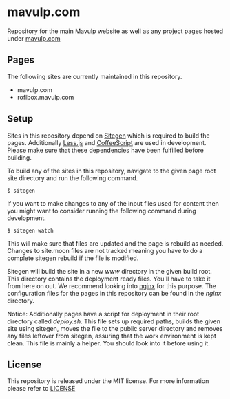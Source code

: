 # mavulp.com #

Repository for the main Mavulp website as well as any project pages hosted under [mavulp.com](https://mavulp.com)

## Pages ##

The following sites are currently maintained in this repository.

- mavulp.com
- roflbox.mavulp.com

## Setup ##

Sites in this repository depend on [Sitegen](https://github.com/leafo/sitegen/) which is required to build the pages. Additionally [Less.js](http://lesscss.org/) and [CoffeeScript](http://coffeescript.org/) are used in development. Please make sure that these dependencies have been fulfilled before building.

To build any of the sites in this repository, navigate to the given page root site directory and run the following command.

    $ sitegen

If you want to make changes to any of the input files used for content then you might want to consider running the following command during development.

    $ sitegen watch

This will make sure that files are updated and the page is rebuild as needed. Changes to site.moon files are not tracked meaning you have to do a complete sitegen rebuild if the file is modified.

Sitegen will build the site in a new *www* directory in the given build root. This directory contains the deployment ready files. You'll have to take it from here on out. We recommend looking into [nginx](https://www.nginx.com/) for this purpose. The configuration files for the pages in this repository can be found in the *nginx* directory.

Notice: Additionally pages have a script for deployment in their root directory called *deploy.sh*. This file sets up required paths, builds the given site using sitegen, moves the file to the public server directory and removes any files leftover from sitegen, assuring that the work environment is kept clean. This file is mainly a helper. You should look into it before using it.

## License ##

This repository is released under the MIT license. For more information please refer to [LICENSE](https://github.com/catlinman/mavulp.com/blob/master/LICENSE)
